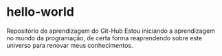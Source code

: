 # hello-world
Repositório de aprendizagem do Git-Hub
Estou iniciando a aprendizagem no mundo da programação, de certa forma reaprendendo sobre este universo  para  renovar meus conhecimentos.
